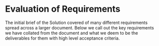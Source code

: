 # Evaluation of Requirements

The initial brief of the Solution covered of many different requirements spread across a larger document. Below we call out the key requirements we have collated from the document and what we deem to be the deliverables for them with high level acceptance criteria.
